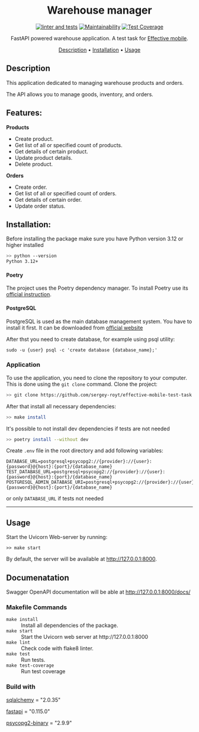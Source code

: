 <div align="center">

# Warehouse manager
[![linter and tests](https://github.com/sergey-royt/effective-mobile-test-task/actions/workflows/linter-and-tests.yml/badge.svg)](https://github.com/sergey-royt/effective-mobile-test-task/actions/workflows/linter-and-tests.yml)
[![Maintainability](https://api.codeclimate.com/v1/badges/274b3db0d7a68f4c120f/maintainability)](https://codeclimate.com/github/sergey-royt/effective-mobile-test-task/maintainability)
[![Test Coverage](https://api.codeclimate.com/v1/badges/274b3db0d7a68f4c120f/test_coverage)](https://codeclimate.com/github/sergey-royt/effective-mobile-test-task/test_coverage)

FastAPI powered warehouse application. A test task for [Effective mobile](https://effective-mobile.ru/#main).

<p>

<a href="#description">Description</a> •
<a href="#installation">Installation</a> •
<a href="#usage">Usage</a>
</p>

</div>

## Description

This application dedicated to managing warehouse products and orders.

The API allows you to manage goods, inventory, and orders.

## Features:

**Products**

- Create product.
- Get list of all or specified count of products.
- Get details of certain product.
- Update product details.
- Delete product.

**Orders**

- Create order.
- Get list of all or specified count of orders.
- Get details of certain order.
- Update order status.

## Installation:

Before installing the package make sure you have Python version 3.12 or higher installed

```bash
>> python --version
Python 3.12+
```

#### Poetry

The project uses the Poetry dependency manager. To install Poetry use its [official instruction](https://python-poetry.org/docs/#installation).

#### PostgreSQL
PostgreSQL is used as the main database management system. You have to install it first. It can be downloaded from [official website](https://www.postgresql.org/download/)

After thst you need to create database, for example using psql utility:

```sudo -u {user} psql -c 'create database {database_name};'```

### Application

To use the application, you need to clone the repository to your computer. This is done using the `git clone` command. Clone the project:

```bash
>> git clone https://github.com/sergey-royt/effective-mobile-test-task.git && cd effective-mobile-test-task
```

After that install all necessary dependencies:

```bash
>> make install
```

It's possible to not install dev dependencies if tests are not needed

```bash
>> poetry install --without dev
```

Create `.env` file in the root directory and add following variables:
```dotenv
DATABASE_URL=postgresql+psycopg2://{provider}://{user}:{password}@{host}:{port}/{database_name}
TEST_DATABASE_URL=postgresql+psycopg2://{provider}://{user}:{password}@{host}:{port}/{database_name}
POSTGRESQL_ADMIN_DATABASE_URI=postgresql+psycopg2://{provider}://{user}:{password}@{host}:{port}/{database_name}
```

or only ```DATABASE_URL``` if tests not needed

---

## Usage

Start the Uvicorn Web-server by running:

```shell
>> make start
```

By default, the server will be available at http://127.0.0.1:8000.

## Documenatation

Swagger OpenAPI documentation will be able at http://127.0.0.1:8000/docs/

### Makefile Commands

<dl>
    <dt><code>make install</code></dt>
    <dd>Install all dependencies of the package.</dd>
    <dt><code>make start</code></dt>
    <dd>Start the Uvicorn web server at http://127.0.0.1:8000</dd>
    <dt><code>make lint</code></dt>
    <dd>Check code with flake8 linter.</dd>
    <dt><code>make test</code></dt>
    <dd>Run tests.</dd>
    <dt><code>make test-coverage</code></dt>
    <dd>Run test coverage</dd>
</dl>

### Build with
[sqlalchemy](https://www.sqlalchemy.org/) = "2.0.35"

[fastapi](https://fastapi.tiangolo.com/) = "0.115.0"

[psycopg2-binary](https://www.psycopg.org/docs/) = "2.9.9"
